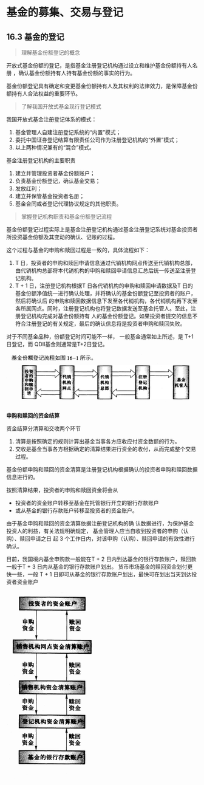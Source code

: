 # 基金的募集、交易与登记

## 16.3 基金的登记

> 理解基金份额登记的概念

开放式基金份额的登记，是指基金注册登记机构通过设立和维护基金份额持有人名册 ，确认基金份额持有人持有基金份额的事实的行为。

基金份额登记具有确定和变更基金份额持有人及其权利的法律效力，是保障基金份额持有人合法权益的重要环节。

> 了解我国开放式基金现行登记模式

我国开放式基金注册登记体系的模式：
1. 基金管理人自建注册登记系统的“内置”模式；
2. 委托中国证券登记结算有限责任公司作为注册登记机构的“外置”模式；
3. 以上两种情况兼有的“混合”模式。

基金注册登记机构的主要职责
1. 建立并管理投资者基金份额账户；
2. 负责基金份额登记，确认基金交易；
3. 发放红利；
4. 建立并保管基金投资者名册；
5. 基金合同或者登记代理协议规定的其他职责。

> 掌握登记机构职责和基金份额登记流程

基金份额登记过程实际上是基金注册登记机构通过基金注册登记系统对基金投资者
所投资基金份额及其变动的确认、记账的过程。

这个过程与基金的申购和赎回过程是一致的，具体流程如下：
1. T 日，投资者的申购和赎回申请信息通过代销机构网点传送至代销机构总部，由代销机构总部将本代销机构的申购和赎回申请信息汇总后统一传送至注册登记机构。
2. T + 1 日，注册登记机构根据T 日各代销机构的申购和赎回申请数据及T 日的基金份额净值统一进行确认处理，并将确认的基金份额登记至投资者的账户，然后将确认后
的申购和赎回数据信息下发至各代销机构，各代销机构再下发至各所属网点。同时，注册登记机构也将登记数据发送至基金托管人。至此，注册登记机构完成对基金份额持有
人的基金份额登记。如果投资者提交的信息不符合注册登记的有关规定，最后的确认信息将是投资者申购和赎回失败。

对于不同基金品种，份额登记时间可能不一样， 一般基金通常如上所述，是 T+1日登记，而 QDII基金则通常是T+2日登记。

![](../img/开放式基金份额登记流程.png)

**申购和赎回的资金结算**

资金结算分清算和交收两个环节
1. 清算是按照确定的规则计算出基金当事各方应收应付资金数额的行为。
2. 交收是基金当事各方根据确定的清算结果进行资金的收付，从而完成整个交易过程。

基金份额申购和赎回的资金清算是注册登记机构根据确认的投资者申购和赎回数据信息进行的。

按照清算结果，投资者的申购和赎回资金将会从
- 投资者的资金账户转移至基金在托管银行开立的银行存款账户
- 或从基金的银行存款账户转移至投资者的资金账户。

由于基金申购和赎回的资金清算依据注册登记机构的确
认数据进行，为保护基金投资人的利益，有关法规明确规定，
基金管理人应当自收到投资者的申购（认购）、赎回申请之日
起 3 个工作日内，对该申购（认购）、赎回申请的有效性进行确认。

目前，我国境内基金申购款一般能在T + 2 日内到达基金的银行存款账户，赎回款一般于T + 3 日内从基金的银行存款账户划出。
货币市场基金的赎回资金划付更快一些，一般 T + 1 日即可从基金的银行存款账户划出，最快可在划出当天到达投资者资金账户

![](../img/开放式基金资金交收流程.png)